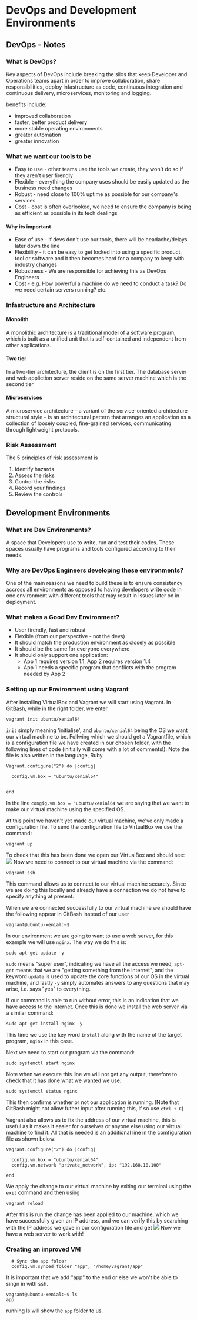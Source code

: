 # DevOps and Development Environments

## DevOps - Notes

### What is DevOps?
Key aspects of DevOps include breaking the silos that keep Developer and Operations teams apart in order
to improve collaboration, share responsibilities, deploy infastructure as code, continuous integration and continuous delivery, microservices, monitoring and logging.

benefits include:
- improved collaboration
- faster, better product delivery
- more stable operating environments
- greater automation
- greater innovation


### What we want our tools to be
- Easy to use - other teams use the tools we create, they won't do so if they aren't user firendly
- Flexible - everything the company uses should be easily updated as the business need changes
- Robust - need close to 100% uptime as possible for our company's services
- Cost - cost is often overlooked, we need to ensure the company is being as efficient as possible in its tech dealings

#### Why its important
- Ease of use - if devs don't use our tools, there will be headache/delays later down the line
- Flexibility - it can be easy to get locked into using a specific product, tool or software and it then becomes hard for a company to keep with industry changes
- Robustness - We are responsible for achieving this as DevOps Engineers
- Cost - e.g. How powerful a machine do we need to conduct a task? Do we need certain servers running? etc.

### Infastructure and Architecture
#### Monolith
A monolithic architecture is a traditional model of a software program, which is built as a unified unit that is self-contained and independent from other applications.
#### Two tier 
In a two-tier architecture, the client is on the first tier. The database server and web appliction server reside on the same server machine which is the second tier
#### Microservices
A microservice architecture – a variant of the service-oriented architecture structural style – is an architectural pattern that arranges an application as a collection of loosely coupled, fine-grained services, communicating through lightweight protocols.

### Risk Assessment
The 5 principles of risk assessment is
1. Identify hazards
2. Assess the risks
3. Control the risks
4. Record your findings
5. Review the controls


## Development Environments
### What are Dev Environments?
A space that Developers use to write, run and test their codes. These spaces usually have programs and tools configured according to their needs.
### Why are DevOps Engineers developing these environments?
One of the main reasons we need to build these is to ensure consistency accross all environments as opposed to having developers write code in one environment with different tools that may result in issues later on in deployment.
### What makes a Good Dev Environment?
- User firendly, fast and robust
- Flexible (from our perspective - not the devs)
- It should match the production environment as closely as possible
- It should be the same for everyone everywhere
- It should only support one application:
  - App 1 requires version 1.1, App 2 requires version 1.4
  - App 1 needs a specific program that conflicts with the program needed by App 2

### Setting up our Environment using Vagrant
After installing VirtualBox and Vagrant we will start using Vagrant. In GitBash, while in the right folder, we enter
```
vagrant init ubuntu/xenial64
```
`init` simply meaning 'initialise', and `ubuntu/xenial64` being the OS we want our virtual machine to be.
Follwing which we should get a Vagrantfile, which is a configuration file we have created in our chosen folder, with the following lines of code (initially will come with a lot of comments!). Note the file is also written in the language, Ruby.
```
Vagrant.configure("2") do |config|

  config.vm.box = "ubuntu/xenial64"


end
```
In the line `congig.vm.box = "ubuntu/xenial64` we are saying that we want to make our virtual machine using the specified OS.

At this point we haven't yet made our virtual machine, we've only made a configuration file. To send the configuration file to VirtualBox we use the command:

```
vagrant up
```
To check that this has been done we open our VirtualBox and should see:
![](VirtualBox_vagrantup.png)
Now we need to connect to our virtual machine via the command:
```
vagrant ssh
```
This command allows us to connect to our virtual machine securely. Since we are doing this locally and already have a connection we do not have to specify anything at present.

When we are connected successfully to our virtual machine we should have the following appear in GitBash instead of our user
```
vagrant@ubuntu-xenial:~$
```
In our environment we are going to want to use a web server, for this example we will use `nginx`. The way we do this is:
```
sudo apt-get update -y
```
`sudo` means "super user", indicating we have all the access we need, `apt-get` means that we are "getting something from the internet", and the keyword `update` is used to update the core functions of our OS in the virtual machine, and lastly `-y` simply automates answers to any questions that may arise, i.e. says "yes" to everything.

If our command is able to run without error, this is an indication that we have access to the internet.
Once this is done we install the web server via a similar command:
```
sudo apt-get install nginx -y
```
This time we use the key word `install` along with the name of the target program, `nginx` in this case.

Next we need to start our program via the command:
```
sudo systemctl start nginx
```
Note when we execute this line we will not get any output, therefore to check that it has done what we wanted we use:
```
sudo systemctl status nginx
```
This then confirms whether or not our application is running. (Note that GitBash might not allow futher input after running this, if so use `ctrl + C`)

Vagrant also allows us to fix the address of our virtual machine, this is useful as it makes it easier for ourselves or anyone else using our virtual machine to find it. All that is needed is an additional line in the comfiguration file as shown below:
```
Vagrant.configure("2") do |config|

  config.vm.box = "ubuntu/xenial64"
  config.vm.network "private_network", ip: "192.168.10.100"

end
```
We apply the change to our virtual machine by exiting our terminal using the `exit` command and then using
```
vagrant reload
```
After this is run the change has been applied to our machine, which we have successfully given an IP address, and we can verify this by searching with the IP address we gave in our configuration file and get
![](nginx_server.png)
Now we have a web server to work with!


### Creating an improved VM

```
  # Sync the app folder
  config.vm.synced_folder "app", "/home/vagrant/app"
```
It is important that we add "app" to the end or else we won't be able to singn in with ssh.
```
vagrant@ubuntu-xenial:~$ ls
app
```
running ls will show the `app` folder to us.